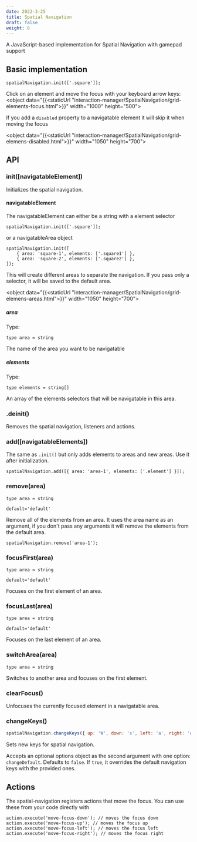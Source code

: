 ```yaml
---
date: 2022-3-25
title: Spatial Navigation
draft: false
weight: 6
---
```


A JavaScript-based implementation for Spatial Navigation with gamepad support

## Basic implementation

```{.javascript}
spatialNavigation.init(['.square']);
```

Click on an element and move the focus with your keyboard arrow keys: <object data="{{<staticUrl "interaction-manager/SpatialNavigation/grid-elements-focus.html">}}" width="1000" height="500"></object>

If you add a `disabled` property to a navigatable element it will skip it when moving the focus

<object data="{{<staticUrl "interaction-manager/SpatialNavigation/grid-elemens-disabled.html">}}" width="1050" height="700"></object>

## API

### init([navigatableElement])

Initializes the spatial navigation.

#### navigatableElement

The navigatableElement can either be a string with a element selector

```{.javascript}
spatialNavigation.init(['.square']);
```

or a navigatableArea object

```{.javascript}
spatialNavigation.init([
    { area: 'square-1', elements: ['.square1'] },
    { area: 'square-2', elements: ['.square2'] },
]);
```

This will create different areas to separate the navigation. If you pass only a selector, it will be saved to the default area.

<object data="{{<staticUrl "interaction-manager/SpatialNavigation/grid-elemens-areas.html">}}" width="1050" height="700"></object>

##### area

Type:

```{.javascript}
type area = string
```

The name of the area you want to be navigatable

##### elements

Type:

```{.javascript}
type elements = string[]
```

An array of the elements selectors that will be navigatable in this area.

### .deinit()

Removes the spatial navigation, listeners and actions.

### add([navigatableElements])

The same as `.init()` but only adds elements to areas and new areas. Use it after initialization.

```{.javascript}
spatialNavigation.add([{ area: 'area-1', elements: ['.element'] }]);
```

### remove(area)

```{.javascript}
type area = string
```

`default='default'`

Remove all of the elements from an area. It uses the area name as an argument, if you don't pass any arguments it will remove the elements from the default area.

```{.javascript}
spatialNavigation.remove('area-1');
```

### focusFirst(area)

```{.javascript}
type area = string
```

`default='default'`

Focuses on the first element of an area.

### focusLast(area)

```{.javascript}
type area = string
```

`default='default'`

Focuses on the last element of an area.

### switchArea(area)

```{.javascript}
type area = string
```

Switches to another area and focuses on the first element.

### clearFocus()

Unfocuses the currently focused element in a navigatable area.

### changeKeys()

```js
spatialNavigation.changeKeys({ up: 'W', down: 's', left: 'a', right: 'd' }, { changeDefault: true });
```

Sets new keys for spatial navigation.  

Accepts an optional options object as the second argument with one option: `changeDefault`. Defaults to `false`. If `true`, it overrides the default navigation keys with the provided ones.

## Actions

The spatial-navigation registers actions that move the focus. You can use these from your code directly with

```{.javascript}
action.execute('move-focus-down'); // moves the focus down
action.execute('move-focus-up'); // moves the focus up
action.execute('move-focus-left'); // moves the focus left
action.execute('move-focus-right'); // moves the focus right
```
